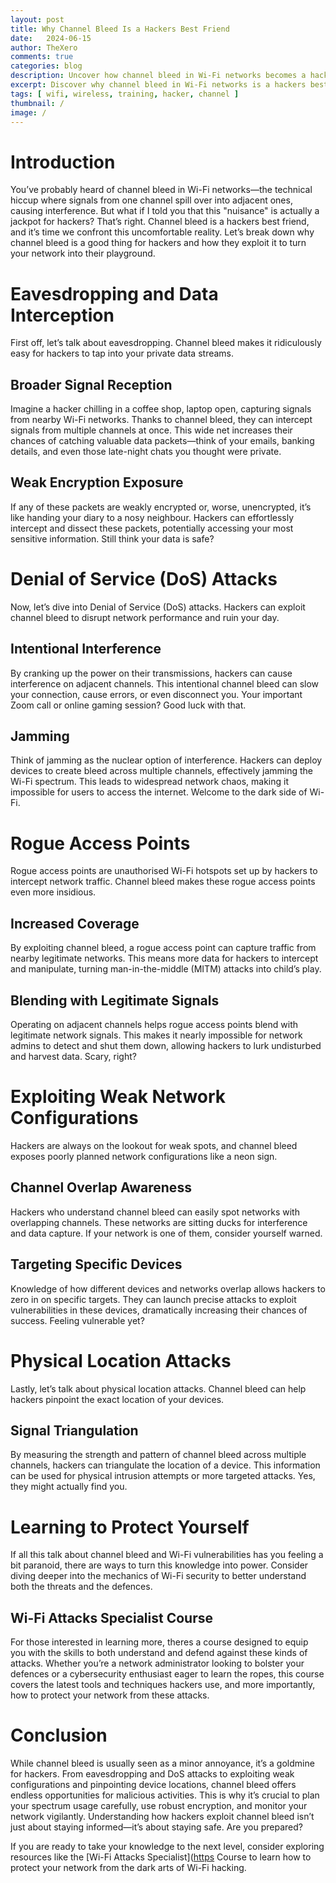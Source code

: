 ```yaml
---
layout: post
title: Why Channel Bleed Is a Hackers Best Friend
date:	2024-06-15
author: TheXero
comments: true
categories: blog
description: Uncover how channel bleed in Wi-Fi networks becomes a hackers playground. Learn why its a serious threat—from data interception to DoS attacks. Discover how to protect your network with our Wi-Fi Attacks Specialist Course.
excerpt: Discover why channel bleed in Wi-Fi networks is a hackers best friend. Learn how it exposes your data to interception and opens doors to DoS attacks. Protect your network with our Wi-Fi Attacks Specialist Course.
tags: [ wifi, wireless, training, hacker, channel ]
thumbnail: /
image: /
---
```


# Introduction
You’ve probably heard of channel bleed in Wi-Fi networks—the technical hiccup where signals from one channel spill over into adjacent ones, causing interference. But what if I told you that this "nuisance" is actually a jackpot for hackers? That’s right. Channel bleed is a hackers best friend, and it’s time we confront this uncomfortable reality. Let’s break down why channel bleed is a good thing for hackers and how they exploit it to turn your network into their playground.

# Eavesdropping and Data Interception
First off, let’s talk about eavesdropping. Channel bleed makes it ridiculously easy for hackers to tap into your private data streams.

## Broader Signal Reception
Imagine a hacker chilling in a coffee shop, laptop open, capturing signals from nearby Wi-Fi networks. Thanks to channel bleed, they can intercept signals from multiple channels at once. This wide net increases their chances of catching valuable data packets—think of your emails, banking details, and even those late-night chats you thought were private.

## Weak Encryption Exposure
If any of these packets are weakly encrypted or, worse, unencrypted, it’s like handing your diary to a nosy neighbour. Hackers can effortlessly intercept and dissect these packets, potentially accessing your most sensitive information. Still think your data is safe?

# Denial of Service (DoS) Attacks
Now, let’s dive into Denial of Service (DoS) attacks. Hackers can exploit channel bleed to disrupt network performance and ruin your day.

## Intentional Interference
By cranking up the power on their transmissions, hackers can cause interference on adjacent channels. This intentional channel bleed can slow your connection, cause errors, or even disconnect you. Your important Zoom call or online gaming session? Good luck with that.

## Jamming
Think of jamming as the nuclear option of interference. Hackers can deploy devices to create bleed across multiple channels, effectively jamming the Wi-Fi spectrum. This leads to widespread network chaos, making it impossible for users to access the internet. Welcome to the dark side of Wi-Fi.

# Rogue Access Points
Rogue access points are unauthorised Wi-Fi hotspots set up by hackers to intercept network traffic. Channel bleed makes these rogue access points even more insidious.

## Increased Coverage
By exploiting channel bleed, a rogue access point can capture traffic from nearby legitimate networks. This means more data for hackers to intercept and manipulate, turning man-in-the-middle (MITM) attacks into child’s play.

## Blending with Legitimate Signals
Operating on adjacent channels helps rogue access points blend with legitimate network signals. This makes it nearly impossible for network admins to detect and shut them down, allowing hackers to lurk undisturbed and harvest data. Scary, right?

# Exploiting Weak Network Configurations
Hackers are always on the lookout for weak spots, and channel bleed exposes poorly planned network configurations like a neon sign.

## Channel Overlap Awareness
Hackers who understand channel bleed can easily spot networks with overlapping channels. These networks are sitting ducks for interference and data capture. If your network is one of them, consider yourself warned.

## Targeting Specific Devices
Knowledge of how different devices and networks overlap allows hackers to zero in on specific targets. They can launch precise attacks to exploit vulnerabilities in these devices, dramatically increasing their chances of success. Feeling vulnerable yet?

# Physical Location Attacks
Lastly, let’s talk about physical location attacks. Channel bleed can help hackers pinpoint the exact location of your devices.

## Signal Triangulation
By measuring the strength and pattern of channel bleed across multiple channels, hackers can triangulate the location of a device. This information can be used for physical intrusion attempts or more targeted attacks. Yes, they might actually find you.

# Learning to Protect Yourself
If all this talk about channel bleed and Wi-Fi vulnerabilities has you feeling a bit paranoid, there are ways to turn this knowledge into power. Consider diving deeper into the mechanics of Wi-Fi security to better understand both the threats and the defences.

## Wi-Fi Attacks Specialist Course
For those interested in learning more, theres a course designed to equip you with the skills to both understand and defend against these kinds of attacks. Whether you’re a network administrator looking to bolster your defences or a cybersecurity enthusiast eager to learn the ropes, this course covers the latest tools and techniques hackers use, and more importantly, how to protect your network from these attacks.

# Conclusion
While channel bleed is usually seen as a minor annoyance, it’s a goldmine for hackers. From eavesdropping and DoS attacks to exploiting weak configurations and pinpointing device locations, channel bleed offers endless opportunities for malicious activities. This is why it’s crucial to plan your spectrum usage carefully, use robust encryption, and monitor your network vigilantly. Understanding how hackers exploit channel bleed isn’t just about staying informed—it’s about staying safe. Are you prepared?

If you are ready to take your knowledge to the next level, consider exploring resources like the [Wi-Fi Attacks Specialist]([https](https://training.thexero.co.uk/p/wifi-specialist) Course to learn how to protect your network from the dark arts of Wi-Fi hacking.
